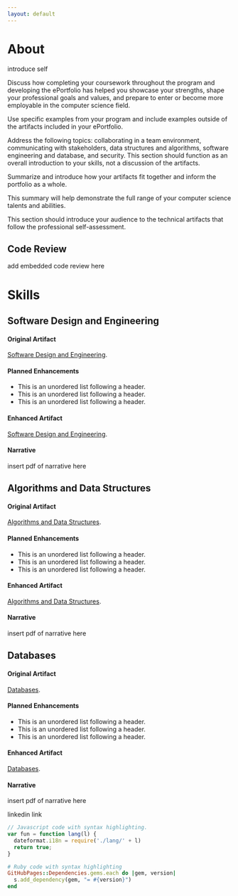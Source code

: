 ```yaml
---
layout: default
---
```


# About

introduce self

Discuss how completing your coursework throughout the program and developing the ePortfolio has helped you showcase your strengths, shape your professional goals and values, and prepare to enter or become more employable in the computer science field.

Use specific examples from your program and include examples outside of the artifacts included in your ePortfolio.

Address the following topics: collaborating in a team environment, communicating with stakeholders, data structures and algorithms, software engineering and database, and security. This section should function as an overall introduction to your skills, not a discussion of the artifacts.

Summarize and introduce how your artifacts fit together and inform the portfolio as a whole.

This summary will help demonstrate the full range of your computer science talents and abilities.

This section should introduce your audience to the technical artifacts that follow the professional self-assessment.


## Code Review

add embedded code review here

# Skills
## Software Design and Engineering
#### Original Artifact
[Software Design and Engineering](([https://github.com/heather100401/GameDevFinalProject](https://github.com/heather100401/heather100401.github.io/tree/d9fa37775ce19f4dfa1b0b496f8e08e5f3cf3b24/Enhanced%20Artifacts/Appointment%20Setter))).

#### Planned Enhancements
*   This is an unordered list following a header.
*   This is an unordered list following a header.
*   This is an unordered list following a header.

#### Enhanced Artifact
[Software Design and Engineering]((https://github.com/heather100401/GameDevFinalProject)).

#### Narrative
insert pdf of narrative here


## Algorithms and Data Structures
#### Original Artifact
[Algorithms and Data Structures]((https://github.com/heather100401/GameDevFinalProject)).

#### Planned Enhancements
*   This is an unordered list following a header.
*   This is an unordered list following a header.
*   This is an unordered list following a header.

#### Enhanced Artifact
[Algorithms and Data Structures]((https://github.com/heather100401/GameDevFinalProject)).

#### Narrative
insert pdf of narrative here


## Databases
#### Original Artifact
[Databases]((https://github.com/heather100401/GameDevFinalProject)).

#### Planned Enhancements
*   This is an unordered list following a header.
*   This is an unordered list following a header.
*   This is an unordered list following a header.

#### Enhanced Artifact
[Databases]((https://github.com/heather100401/GameDevFinalProject)).

#### Narrative
insert pdf of narrative here

linkedin link







```js
// Javascript code with syntax highlighting.
var fun = function lang(l) {
  dateformat.i18n = require('./lang/' + l)
  return true;
}
```

```ruby
# Ruby code with syntax highlighting
GitHubPages::Dependencies.gems.each do |gem, version|
  s.add_dependency(gem, "= #{version}")
end
```


